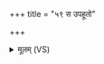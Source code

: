 +++
title = "५९ स उपहूतो"

+++
<details><summary>मूलम् (VS)</summary>

स उप॑हूतो लो॒केषु॑ भक्षय॒त्युप॑हूत॒स्तस्मि॒न्यल्लो॒केषु॑ विश्वरू॑पम् ॥
</details>